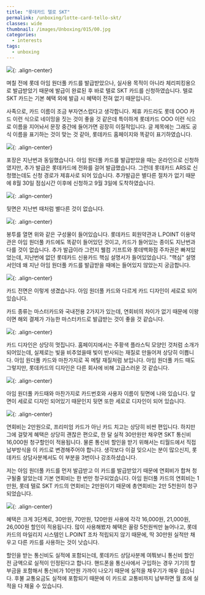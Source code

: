 ```yaml
---
title: "롯데카드 텔로 SKT"
permalink: /unboxing/lotte-card-tello-skt/
classes: wide
thumbnail: /images/Unboxing/015/00.jpg
categories:
  - interests
tags:
  - unboxing
---
```


![](/images/Unboxing/015/00.jpg){: .align-center}

며칠 전에 롯데 아임 원더풀 카드를 발급받았으나, 실사용 목적이 아니라 체리피킹용으로 발급받았기 때문에 발급이 완료된 후 바로 텔로 SKT 카드를 신청하였습니다. 텔로 SKT 카드는 기본 혜택 외에 발급 시 혜택이 전혀 없기 때문입니다.

사족으로, 카드 이름이 조금 부자연스럽다고 생각합니다. 제휴 카드라도 롯데 OOO 카드 이런 식으로 네이밍을 짓는 것이 좋을 것 같은데 특이하게 롯데카드 OOO 이런 식으로 이름을 지어놔서 문장 중간에 들어가면 굉장히 이질적입니다. 글 제목에는 그래도 공식 이름을 표기하는 것이 맞는 것 같아, 롯데카드 홈페이지와 똑같이 표기하였습니다.

![](/images/Unboxing/015/01.jpg){: .align-center}

포장은 지난번과 동일했습니다. 아임 원더풀 카드를 발급받았을 때는 온라인으로 신청하였지만, 추가 발급은 롯데카드에 전화를 걸어 발급했습니다. 그런데 롯데카드 ARS로 신청했는데도 신청 경로가 제휴사로 되어 있습니다. 추가발급은 별다른 절차가 없기 때문에 8월 30일 점심시간 이후에 신청하고 9월 3일에 도착하였습니다.

![](/images/Unboxing/015/02.jpg){: .align-center}

뒷면은 지난번 때처럼 별다른 것이 없습니다.

![](/images/Unboxing/015/03.jpg){: .align-center}

봉투를 열면 위와 같은 구성물이 들어있습니다. 롯데카드 회원약관과 L.POINT 이용약관은 아임 원더풀 카드에도 똑같이 들어있던 것이고, 카드가 들어있는 종이도 지난번과 다를 것이 없습니다. 추가 발급이라 그런지 웰컴 기프트와 롯데백화점 주차권은 빠져있었는데, 지난번에 없던 롯데카드 신용카드 핵심 설명서가 들어있었습니다. "핵심" 설명서인데 왜 지난 아임 원더풀 카드를 발급받을 때에는 들어있지 않았는지 궁금합니다.

![](/images/Unboxing/015/04.jpg){: .align-center}

카드 전면은 이렇게 생겼습니다. 아임 원더풀 카드와 다르게 카드 디자인이 세로로 되어 있습니다.

카드 종류는 마스터카드와 국내전용 2가지가 있는데, 연회비의 차이가 없기 때문에 이왕이면 해외 결제가 가능한 마스터카드로 발급받는 것이 좋을 것 같습니다.

![](/images/Unboxing/015/05.jpg){: .align-center}

카드 디자인은 상당히 멋집니다. 홈페이지에서는 주황색 플라스틱 모양인 것처럼 소개가 되어있는데, 실제로는 빛을 비추었을때 빛이 반사되는 재질로 만들어져 상당히 이쁩니다. 아임 원더풀 카드와 마찬가지로 꼭 메탈 재질처럼 보입니다. 아임 원더풀 카드 때도 그렇지만, 롯데카드의 디자인은 다른 회사에 비해 고급스러운 것 같습니다.

![](/images/Unboxing/015/06.jpg){: .align-center}

아임 원더풀 카드때와 마찬가지로 카드번호와 사용자 이름이 뒷면에 나와 있습니다. 앞면이 세로로 디자인 되어있기 때문인지 뒷면 또한 세로로 디자인이 되어 있습니다.

![](/images/Unboxing/015/07.png){: .align-center}

연회비는 2만원으로, 프리미엄 카드가 아닌 카드 치고는 상당히 비싼 편입니다. 하지만 그에 걸맞게 혜택은 상당히 괜찮은 편으로, 한 달 실적 30만원만 채우면 SKT 통신비 16,000원 청구할인이 적용됩니다. 물론 통신비 할인을 받기 위해서는 티월드에서 직접 납부방식을 이 카드로 변경해주어야 합니다. 생각보다 이걸 잊으시는 분이 많으신지, 롯데카드 상담사분께서도 이 부분을 3번이나 강조하셨습니다.

저는 아임 원더풀 카드를 먼저 발급받고 이 카드를 발급받았기 때문에 연회비가 합쳐 청구될줄 알았는데 기본 연회비는 한 번만 청구되었습니다. 아임 원더풀 카드의 연회비는 1만원, 롯데 텔로 SKT 카드의 연회비는 2만원이기 때문에 총연회비는 2만 5천원이 청구되었습니다.

![](/images/Unboxing/015/08.png){: .align-center}

혜택은 크게 3단계로, 30만원, 70만원, 120만원 사용에 각각 16,000원, 21,000원, 26,000원 할인이 적용됩니다. 많이 사용해봤자 혜택은 꼴랑 5천원씩만 늘어나고, 롯데카드의 마일리지 시스템인 L.POINT 조차 적립되지 않기 때문에, 딱 30만원 실적만 채우고 다른 카드를 사용하는 것이 낫습니다.

할인을 받는 통신비도 실적에 포함되는데, 롯데카드 상담사분께 여쭤보니 통신비 할인 전 금액으로 실적이 인정된다고 합니다. 핸드폰을 통신사에서 구입하는 경우 기기의 할부금을 포함해서 통신비가 10만원 가까이 나오기 때문에 실적을 채우기가 매우 쉽습니다. 후불 교통요금도 실적에 포함되기 때문에 이 카드로 교통비까지 납부하면 월 초에 실적을 다 채울 수 있습니다.